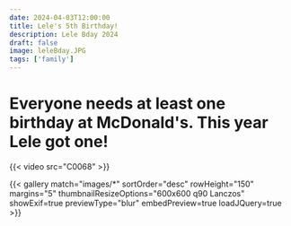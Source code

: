 ```yaml
---
date: 2024-04-03T12:00:00
title: Lele's 5th Birthday!
description: Lele Bday 2024
draft: false
image: leleBday.JPG
tags: ['family']
---
```


# Everyone needs at least one birthday at McDonald's. This year Lele got one!

{{< video src="C0068" >}}

{{< gallery match="images/*" sortOrder="desc" rowHeight="150" margins="5" thumbnailResizeOptions="600x600 q90 Lanczos" showExif=true previewType="blur" embedPreview=true loadJQuery=true >}}

